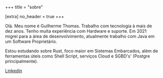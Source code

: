 +++
title = "sobre"

[extra]
no_header = true
+++

Olá. Meu nome é Guilherme Thomas. 
Trabalho com tecnologia à mais de dez anos. Tenho muita experiência com Hardware e suporte.
Em 2021 migrei para a área de desenvolvimento, atualmente trabalho com Java em um 
Software Proprietário. 

Estou estudando sobre Rust, foco maior em Sistemas Embarcados, além de ferramentas úteis
como Shell Script, serviços Cloud e SGBD's' (Postgre principalmente).

[Linkedin][ldin]


[ldin]: https://linkedin.com/in/guilhermethomas
[original]: https://github.com/victoriadotdev/hugo-theme-sam
[hugo]: https://gohugo.io
[repository]: https://github.com/janbaudisch/zola-sam
